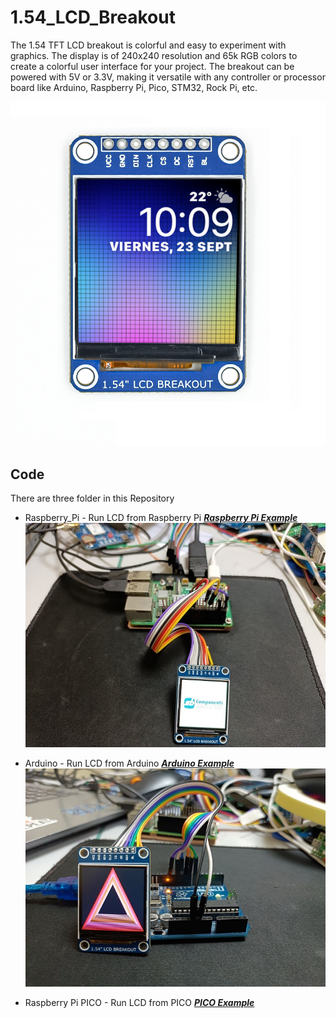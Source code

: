 # 1.54_LCD_Breakout

The 1.54 TFT LCD breakout is colorful and easy to experiment with graphics. The display is of 240x240 resolution and 65k RGB colors to create a colorful user interface for your project. The breakout can be powered with 5V or 3.3V, making it versatile with any controller or processor board like Arduino, Raspberry Pi, Pico, STM32, Rock Pi, etc.

<img src = "https://github.com/sbcshop/1.54_LCD_Breakout_Software/blob/main/Images/img.png"/>

## Code
There are three folder in this Repository
  * Raspberry_Pi - Run LCD from Raspberry Pi ***[Raspberry Pi Example](https://github.com/sbcshop/1.54_LCD_Breakout_Software/tree/main/Raspberry_Pi)***
    <img src = "https://github.com/sbcshop/1.54_LCD_Breakout_Software/blob/main/Images/img1.jpg"/>
    
  * Arduino       - Run LCD from Arduino ***[Arduino Example](https://github.com/sbcshop/1.54_LCD_Breakout_Software/tree/main/Arduino)***
    <img src = "https://github.com/sbcshop/1.54_LCD_Breakout_Software/blob/main/Images/img3.jpg"/>
   
  * Raspberry Pi PICO - Run LCD from PICO  ***[PICO Example](https://github.com/sbcshop/1.54_LCD_Breakout_Software/tree/main/Raspberry%20Pi%20PICO)*** 
